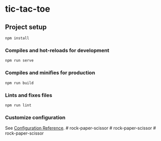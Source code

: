 # tic-tac-toe

## Project setup
```
npm install
```

### Compiles and hot-reloads for development
```
npm run serve
```

### Compiles and minifies for production
```
npm run build
```

### Lints and fixes files
```
npm run lint
```

### Customize configuration
See [Configuration Reference](https://cli.vuejs.org/config/).
#   r o c k - p a p e r - s c i s s o r  
 #   r o c k - p a p e r - s c i s s o r  
 #   r o c k - p a p e r - s c i s s o r  
 